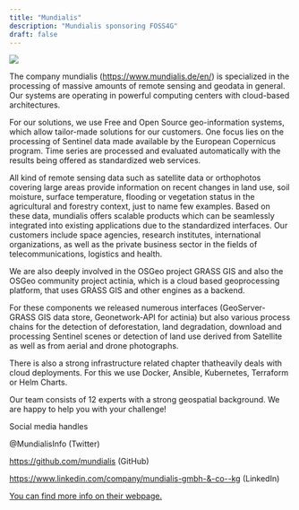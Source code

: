 ```yaml
---
title: "Mundialis"
description: "Mundialis sponsoring FOSS4G"
draft: false
---
```


![](/images/sponsor/mundialis-logo.svg)

The company mundialis (https://www.mundialis.de/en/) is specialized in the processing of massive amounts of remote sensing and geodata in general. Our systems are operating in powerful computing centers with cloud-based architectures.

For our solutions, we use Free and Open Source geo-information systems, which allow tailor-made solutions for our customers. One focus lies on the processing of Sentinel data made available by the European Copernicus program. Time series are processed and evaluated automatically with the results being offered as standardized web services.

All kind of remote sensing data such as satellite data or orthophotos covering large areas provide information on recent changes in land use, soil moisture, surface temperature, flooding or vegetation status in the agricultural and forestry context, just to name few examples. Based on these data, mundialis offers scalable products which can be seamlessly integrated into existing applications due to the standardized interfaces. Our customers include space agencies, research institutes, international organizations, as well as the private business sector in the fields of telecommunications, logistics and health.

We are also deeply involved in the OSGeo project GRASS GIS and also the OSGeo community project actinia, which is a cloud based geoprocessing platform, that uses GRASS GIS and other engines as a backend.

For these components we released numerous interfaces (GeoServer-GRASS GIS data store, Geonetwork-API for actinia) but also various process chains for the detection of deforestation, land degradation, download and processing Sentinel scenes or detection of land use derived from Satellite as well as from aerial and drone photographs.

There is also a strong infrastructure related chapter thatheavily deals with cloud deployments. For this we use Docker, Ansible, Kubernetes, Terraform or Helm Charts.

Our team consists of 12 experts with a strong geospatial background. We are happy to help you with your challenge!

Social media handles

@MundialisInfo (Twitter)

https://github.com/mundialis (GitHub)

https://www.linkedin.com/company/mundialis-gmbh-&-co--kg (LinkedIn)

[You can find more info on their webpage.](https://www.mundialis.de/en/)
